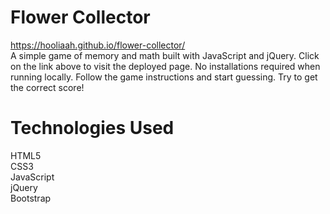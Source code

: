 # Flower Collector
https://hooliaah.github.io/flower-collector/ </br>
A simple game of memory and math built with JavaScript and jQuery. Click on the link above to visit the deployed page. No installations required when running locally. Follow the game instructions and start guessing. Try to get the correct score! 

# Technologies Used
HTML5</br>
CSS3</br>
JavaScript</br>
jQuery</br>
Bootstrap